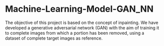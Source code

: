 # Machine-Learning-Model-GAN_NN
 The objective of this project is based on the concept of inpainting. We have developed a generative adversarial network (GAN) with the aim of training it to complete images from which a portion has been removed, using a dataset of complete target images as reference.
